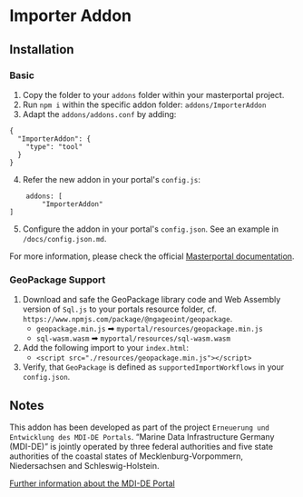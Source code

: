 # Importer Addon

## Installation

### Basic
1. Copy the folder to your `addons` folder within your masterportal project.
2. Run `npm i` within the specific addon folder: `addons/ImporterAddon`
3. Adapt the `addons/addons.conf` by adding:
```
{
  "ImporterAddon": {
    "type": "tool"
  }
}
```
4. Refer the new addon in your portal's `config.js`:
```
    addons: [
        "ImporterAddon"
]
```
5. Configure the addon in your portal's `config.json`. See an example in `/docs/config.json.md`.

For more information, please check the official [Masterportal documentation](https://bitbucket.org/geowerkstatt-hamburg/masterportal/src/dev/doc/addOnsVue.md).

### GeoPackage Support
1. Download and safe the GeoPackage library code and Web Assembly version of `Sql.js` to your portals resource folder, cf. `https://www.npmjs.com/package/@ngageoint/geopackage`.
   - `geopackage.min.js` ➡ `myportal/resources/geopackage.min.js`
   - `sql-wasm.wasm` ➡ `myportal/resources/sql-wasm.wasm`
2. Add the following import to your `index.html`:
   - `<script src="./resources/geopackage.min.js"></script>`
3. Verify, that `GeoPackage` is defined as `supportedImportWorkflows` in your `config.json`.

## Notes

This addon has been developed as part of the project `Erneuerung und Entwicklung des MDI-DE Portals`.
“Marine Data Infrastructure Germany (MDI-DE)” is jointly operated by three federal authorities and five state authorities of the coastal states of Mecklenburg-Vorpommern, Niedersachsen and Schleswig-Holstein.

[Further information about the MDI-DE Portal](https://projekt.mdi-de.org/)
